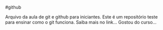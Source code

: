 #github

Arquivo da aula de git e github para iniciantes.
Este é um repositório teste para ensinar como o git funciona.
Saiba mais no link...
Gostou do curso...